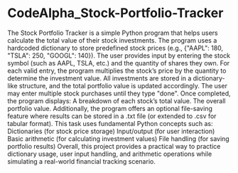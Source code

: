 # CodeAlpha_Stock-Portfolio-Tracker
The Stock Portfolio Tracker is a simple Python program that helps users calculate the total value of their stock investments. The program uses a hardcoded dictionary to store predefined stock prices (e.g., {"AAPL": 180, "TSLA": 250, "GOOGL": 140}).
The user provides input by entering the stock symbol (such as AAPL, TSLA, etc.) and the quantity of shares they own. For each valid entry, the program multiplies the stock’s price by the quantity to determine the investment value. All investments are stored in a dictionary-like structure, and the total portfolio value is updated accordingly.
The user may enter multiple stock purchases until they type "done". Once completed, the program displays:
A breakdown of each stock’s total value.
The overall portfolio value.
Additionally, the program offers an optional file-saving feature where results can be stored in a .txt file (or extended to .csv for tabular format).
This task uses fundamental Python concepts such as:
Dictionaries (for stock price storage)
Input/output (for user interaction)
Basic arithmetic (for calculating investment values)
File handling (for saving portfolio results)
Overall, this project provides a practical way to practice dictionary usage, user input handling, and arithmetic operations while simulating a real-world financial tracking scenario.
